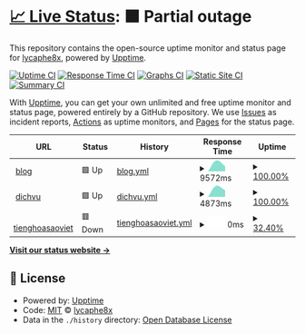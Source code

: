 # [📈 Live Status](https://demo.upptime.js.org): <!--live status--> **🟧 Partial outage**

This repository contains the open-source uptime monitor and status page for [lycaphe8x](https://demo.upptime.js.org), powered by [Upptime](https://github.com/upptime/upptime).

[![Uptime CI](https://github.com/lycaphe8x/uptime/workflows/Uptime%20CI/badge.svg)](https://github.com/lycaphe8x/uptime/actions?query=workflow%3A%22Uptime+CI%22)
[![Response Time CI](https://github.com/lycaphe8x/uptime/workflows/Response%20Time%20CI/badge.svg)](https://github.com/lycaphe8x/uptime/actions?query=workflow%3A%22Response+Time+CI%22)
[![Graphs CI](https://github.com/lycaphe8x/uptime/workflows/Graphs%20CI/badge.svg)](https://github.com/lycaphe8x/uptime/actions?query=workflow%3A%22Graphs+CI%22)
[![Static Site CI](https://github.com/lycaphe8x/uptime/workflows/Static%20Site%20CI/badge.svg)](https://github.com/lycaphe8x/uptime/actions?query=workflow%3A%22Static+Site+CI%22)
[![Summary CI](https://github.com/lycaphe8x/uptime/workflows/Summary%20CI/badge.svg)](https://github.com/lycaphe8x/uptime/actions?query=workflow%3A%22Summary+CI%22)

With [Upptime](https://upptime.js.org), you can get your own unlimited and free uptime monitor and status page, powered entirely by a GitHub repository. We use [Issues](https://github.com/lycaphe8x/uptime/issues) as incident reports, [Actions](https://github.com/lycaphe8x/uptime/actions) as uptime monitors, and [Pages](https://demo.upptime.js.org) for the status page.

<!--start: status pages-->
<!-- This summary is generated by Upptime (https://github.com/upptime/upptime) -->
<!-- Do not edit this manually, your changes will be overwritten -->
<!-- prettier-ignore -->
| URL | Status | History | Response Time | Uptime |
| --- | ------ | ------- | ------------- | ------ |
| <img alt="" src="https://icons.duckduckgo.com/ip3/www.blogdaytinhoc.com.ico" height="13"> [blog](https://www.blogdaytinhoc.com) | 🟩 Up | [blog.yml](https://github.com/lycaphe8x/uptime/commits/HEAD/history/blog.yml) | <details><summary><img alt="Response time graph" src="./graphs/blog/response-time-week.png" height="20"> 9572ms</summary><br><a href="https://demo.upptime.js.org/history/blog"><img alt="Response time 9572" src="https://img.shields.io/endpoint?url=https%3A%2F%2Fraw.githubusercontent.com%2Flycaphe8x%2Fuptime%2FHEAD%2Fapi%2Fblog%2Fresponse-time.json"></a><br><a href="https://demo.upptime.js.org/history/blog"><img alt="24-hour response time 9572" src="https://img.shields.io/endpoint?url=https%3A%2F%2Fraw.githubusercontent.com%2Flycaphe8x%2Fuptime%2FHEAD%2Fapi%2Fblog%2Fresponse-time-day.json"></a><br><a href="https://demo.upptime.js.org/history/blog"><img alt="7-day response time 9572" src="https://img.shields.io/endpoint?url=https%3A%2F%2Fraw.githubusercontent.com%2Flycaphe8x%2Fuptime%2FHEAD%2Fapi%2Fblog%2Fresponse-time-week.json"></a><br><a href="https://demo.upptime.js.org/history/blog"><img alt="30-day response time 9572" src="https://img.shields.io/endpoint?url=https%3A%2F%2Fraw.githubusercontent.com%2Flycaphe8x%2Fuptime%2FHEAD%2Fapi%2Fblog%2Fresponse-time-month.json"></a><br><a href="https://demo.upptime.js.org/history/blog"><img alt="1-year response time 9572" src="https://img.shields.io/endpoint?url=https%3A%2F%2Fraw.githubusercontent.com%2Flycaphe8x%2Fuptime%2FHEAD%2Fapi%2Fblog%2Fresponse-time-year.json"></a></details> | <details><summary><a href="https://demo.upptime.js.org/history/blog">100.00%</a></summary><a href="https://demo.upptime.js.org/history/blog"><img alt="All-time uptime 100.00%" src="https://img.shields.io/endpoint?url=https%3A%2F%2Fraw.githubusercontent.com%2Flycaphe8x%2Fuptime%2FHEAD%2Fapi%2Fblog%2Fuptime.json"></a><br><a href="https://demo.upptime.js.org/history/blog"><img alt="24-hour uptime 100.00%" src="https://img.shields.io/endpoint?url=https%3A%2F%2Fraw.githubusercontent.com%2Flycaphe8x%2Fuptime%2FHEAD%2Fapi%2Fblog%2Fuptime-day.json"></a><br><a href="https://demo.upptime.js.org/history/blog"><img alt="7-day uptime 100.00%" src="https://img.shields.io/endpoint?url=https%3A%2F%2Fraw.githubusercontent.com%2Flycaphe8x%2Fuptime%2FHEAD%2Fapi%2Fblog%2Fuptime-week.json"></a><br><a href="https://demo.upptime.js.org/history/blog"><img alt="30-day uptime 100.00%" src="https://img.shields.io/endpoint?url=https%3A%2F%2Fraw.githubusercontent.com%2Flycaphe8x%2Fuptime%2FHEAD%2Fapi%2Fblog%2Fuptime-month.json"></a><br><a href="https://demo.upptime.js.org/history/blog"><img alt="1-year uptime 100.00%" src="https://img.shields.io/endpoint?url=https%3A%2F%2Fraw.githubusercontent.com%2Flycaphe8x%2Fuptime%2FHEAD%2Fapi%2Fblog%2Fuptime-year.json"></a></details>
| <img alt="" src="https://icons.duckduckgo.com/ip3/www.dichvudanhvanban.com.ico" height="13"> [dichvu](https://www.dichvudanhvanban.com) | 🟩 Up | [dichvu.yml](https://github.com/lycaphe8x/uptime/commits/HEAD/history/dichvu.yml) | <details><summary><img alt="Response time graph" src="./graphs/dichvu/response-time-week.png" height="20"> 4873ms</summary><br><a href="https://demo.upptime.js.org/history/dichvu"><img alt="Response time 4873" src="https://img.shields.io/endpoint?url=https%3A%2F%2Fraw.githubusercontent.com%2Flycaphe8x%2Fuptime%2FHEAD%2Fapi%2Fdichvu%2Fresponse-time.json"></a><br><a href="https://demo.upptime.js.org/history/dichvu"><img alt="24-hour response time 4873" src="https://img.shields.io/endpoint?url=https%3A%2F%2Fraw.githubusercontent.com%2Flycaphe8x%2Fuptime%2FHEAD%2Fapi%2Fdichvu%2Fresponse-time-day.json"></a><br><a href="https://demo.upptime.js.org/history/dichvu"><img alt="7-day response time 4873" src="https://img.shields.io/endpoint?url=https%3A%2F%2Fraw.githubusercontent.com%2Flycaphe8x%2Fuptime%2FHEAD%2Fapi%2Fdichvu%2Fresponse-time-week.json"></a><br><a href="https://demo.upptime.js.org/history/dichvu"><img alt="30-day response time 4873" src="https://img.shields.io/endpoint?url=https%3A%2F%2Fraw.githubusercontent.com%2Flycaphe8x%2Fuptime%2FHEAD%2Fapi%2Fdichvu%2Fresponse-time-month.json"></a><br><a href="https://demo.upptime.js.org/history/dichvu"><img alt="1-year response time 4873" src="https://img.shields.io/endpoint?url=https%3A%2F%2Fraw.githubusercontent.com%2Flycaphe8x%2Fuptime%2FHEAD%2Fapi%2Fdichvu%2Fresponse-time-year.json"></a></details> | <details><summary><a href="https://demo.upptime.js.org/history/dichvu">100.00%</a></summary><a href="https://demo.upptime.js.org/history/dichvu"><img alt="All-time uptime 100.00%" src="https://img.shields.io/endpoint?url=https%3A%2F%2Fraw.githubusercontent.com%2Flycaphe8x%2Fuptime%2FHEAD%2Fapi%2Fdichvu%2Fuptime.json"></a><br><a href="https://demo.upptime.js.org/history/dichvu"><img alt="24-hour uptime 100.00%" src="https://img.shields.io/endpoint?url=https%3A%2F%2Fraw.githubusercontent.com%2Flycaphe8x%2Fuptime%2FHEAD%2Fapi%2Fdichvu%2Fuptime-day.json"></a><br><a href="https://demo.upptime.js.org/history/dichvu"><img alt="7-day uptime 100.00%" src="https://img.shields.io/endpoint?url=https%3A%2F%2Fraw.githubusercontent.com%2Flycaphe8x%2Fuptime%2FHEAD%2Fapi%2Fdichvu%2Fuptime-week.json"></a><br><a href="https://demo.upptime.js.org/history/dichvu"><img alt="30-day uptime 100.00%" src="https://img.shields.io/endpoint?url=https%3A%2F%2Fraw.githubusercontent.com%2Flycaphe8x%2Fuptime%2FHEAD%2Fapi%2Fdichvu%2Fuptime-month.json"></a><br><a href="https://demo.upptime.js.org/history/dichvu"><img alt="1-year uptime 100.00%" src="https://img.shields.io/endpoint?url=https%3A%2F%2Fraw.githubusercontent.com%2Flycaphe8x%2Fuptime%2FHEAD%2Fapi%2Fdichvu%2Fuptime-year.json"></a></details>
| <img alt="" src="https://icons.duckduckgo.com/ip3/www.tienghoasaoviet.com.ico" height="13"> [tienghoasaoviet](https://www.tienghoasaoviet.com) | 🟥 Down | [tienghoasaoviet.yml](https://github.com/lycaphe8x/uptime/commits/HEAD/history/tienghoasaoviet.yml) | <details><summary><img alt="Response time graph" src="./graphs/tienghoasaoviet/response-time-week.png" height="20"> 0ms</summary><br><a href="https://demo.upptime.js.org/history/tienghoasaoviet"><img alt="Response time 0" src="https://img.shields.io/endpoint?url=https%3A%2F%2Fraw.githubusercontent.com%2Flycaphe8x%2Fuptime%2FHEAD%2Fapi%2Ftienghoasaoviet%2Fresponse-time.json"></a><br><a href="https://demo.upptime.js.org/history/tienghoasaoviet"><img alt="24-hour response time 0" src="https://img.shields.io/endpoint?url=https%3A%2F%2Fraw.githubusercontent.com%2Flycaphe8x%2Fuptime%2FHEAD%2Fapi%2Ftienghoasaoviet%2Fresponse-time-day.json"></a><br><a href="https://demo.upptime.js.org/history/tienghoasaoviet"><img alt="7-day response time 0" src="https://img.shields.io/endpoint?url=https%3A%2F%2Fraw.githubusercontent.com%2Flycaphe8x%2Fuptime%2FHEAD%2Fapi%2Ftienghoasaoviet%2Fresponse-time-week.json"></a><br><a href="https://demo.upptime.js.org/history/tienghoasaoviet"><img alt="30-day response time 0" src="https://img.shields.io/endpoint?url=https%3A%2F%2Fraw.githubusercontent.com%2Flycaphe8x%2Fuptime%2FHEAD%2Fapi%2Ftienghoasaoviet%2Fresponse-time-month.json"></a><br><a href="https://demo.upptime.js.org/history/tienghoasaoviet"><img alt="1-year response time 0" src="https://img.shields.io/endpoint?url=https%3A%2F%2Fraw.githubusercontent.com%2Flycaphe8x%2Fuptime%2FHEAD%2Fapi%2Ftienghoasaoviet%2Fresponse-time-year.json"></a></details> | <details><summary><a href="https://demo.upptime.js.org/history/tienghoasaoviet">32.40%</a></summary><a href="https://demo.upptime.js.org/history/tienghoasaoviet"><img alt="All-time uptime 32.40%" src="https://img.shields.io/endpoint?url=https%3A%2F%2Fraw.githubusercontent.com%2Flycaphe8x%2Fuptime%2FHEAD%2Fapi%2Ftienghoasaoviet%2Fuptime.json"></a><br><a href="https://demo.upptime.js.org/history/tienghoasaoviet"><img alt="24-hour uptime 32.40%" src="https://img.shields.io/endpoint?url=https%3A%2F%2Fraw.githubusercontent.com%2Flycaphe8x%2Fuptime%2FHEAD%2Fapi%2Ftienghoasaoviet%2Fuptime-day.json"></a><br><a href="https://demo.upptime.js.org/history/tienghoasaoviet"><img alt="7-day uptime 32.40%" src="https://img.shields.io/endpoint?url=https%3A%2F%2Fraw.githubusercontent.com%2Flycaphe8x%2Fuptime%2FHEAD%2Fapi%2Ftienghoasaoviet%2Fuptime-week.json"></a><br><a href="https://demo.upptime.js.org/history/tienghoasaoviet"><img alt="30-day uptime 32.40%" src="https://img.shields.io/endpoint?url=https%3A%2F%2Fraw.githubusercontent.com%2Flycaphe8x%2Fuptime%2FHEAD%2Fapi%2Ftienghoasaoviet%2Fuptime-month.json"></a><br><a href="https://demo.upptime.js.org/history/tienghoasaoviet"><img alt="1-year uptime 32.40%" src="https://img.shields.io/endpoint?url=https%3A%2F%2Fraw.githubusercontent.com%2Flycaphe8x%2Fuptime%2FHEAD%2Fapi%2Ftienghoasaoviet%2Fuptime-year.json"></a></details>

<!--end: status pages-->

[**Visit our status website →**](https://demo.upptime.js.org)

## 📄 License

- Powered by: [Upptime](https://github.com/upptime/upptime)
- Code: [MIT](./LICENSE) © [lycaphe8x](https://demo.upptime.js.org)
- Data in the `./history` directory: [Open Database License](https://opendatacommons.org/licenses/odbl/1-0/)
